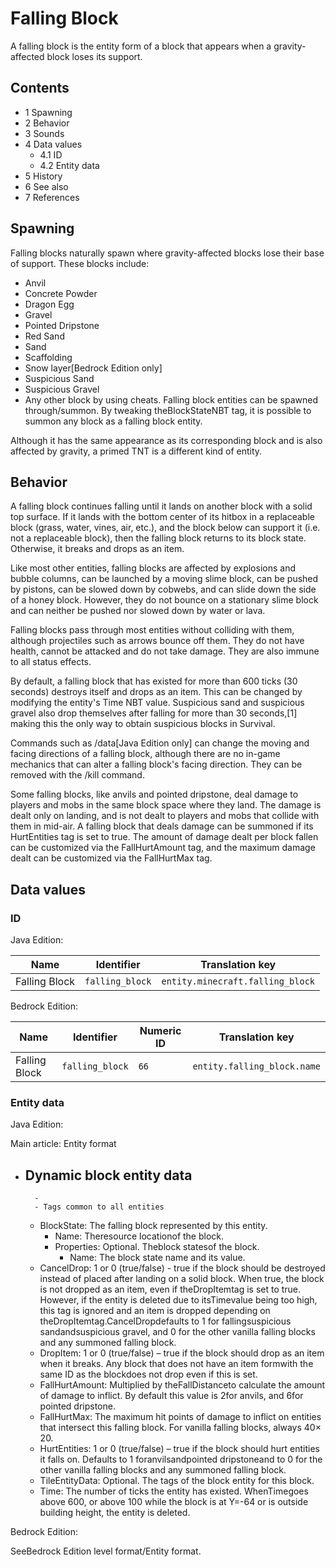 # Falling Block
A falling block is the entity form of a block that appears when a gravity-affected block loses its support.

## Contents
- 1 Spawning
- 2 Behavior
- 3 Sounds
- 4 Data values
	- 4.1 ID
	- 4.2 Entity data
- 5 History
- 6 See also
- 7 References

## Spawning
Falling blocks naturally spawn where gravity-affected blocks lose their base of support. These blocks include:

- Anvil
- Concrete Powder
- Dragon Egg
- Gravel
- Pointed Dripstone
- Red Sand
- Sand
- Scaffolding
- Snow layer‌[Bedrock Edition  only]
- Suspicious Sand
- Suspicious Gravel
- Any other block by using cheats. Falling block entities can be spawned through/summon. By tweaking theBlockStateNBT tag, it is possible to summon any block as a falling block entity.

Although it has the same appearance as its corresponding block and is also affected by gravity, a primed TNT is a different kind of entity.

## Behavior
A falling block continues falling until it lands on another block with a solid top surface. If it lands with the bottom center of its hitbox in a replaceable block (grass, water, vines, air, etc.), and the block below can support it (i.e. not a replaceable block), then the falling block returns to its block state. Otherwise, it breaks and drops as an item.

Like most other entities, falling blocks are affected by explosions and bubble columns, can be launched by a moving slime block, can be pushed by pistons, can be slowed down by cobwebs, and can slide down the side of a honey block. However, they do not bounce on a stationary slime block and can neither be pushed nor slowed down by water or lava.

Falling blocks pass through most entities without colliding with them, although projectiles such as arrows bounce off them. They do not have health, cannot be attacked and do not take damage. They are also immune to all status effects.

By default, a falling block that has existed for more than 600 ticks (30 seconds) destroys itself and drops as an item. This can be changed by modifying the entity's Time NBT value. Suspicious sand and suspicious gravel also drop themselves after falling for more than 30 seconds,[1] making this the only way to obtain suspicious blocks in Survival.

Commands such as /data‌[Java Edition  only] can change the moving and facing directions of a falling block, although there are no in-game mechanics that can alter a falling block's facing direction. They can be removed with the /kill command.

Some falling blocks, like anvils and pointed dripstone, deal damage to players and mobs in the same block space where they land. The damage is dealt only on landing, and is not dealt to players and mobs that collide with them in mid-air. A falling block that deals damage can be summoned if its HurtEntities tag is set to true. The amount of damage dealt per block fallen can be customized via the FallHurtAmount tag, and the maximum damage dealt can be customized via the FallHurtMax tag.

## Data values
### ID
Java Edition:

| Name          | Identifier      | Translation key                  |
|---------------|-----------------|----------------------------------|
| Falling Block | `falling_block` | `entity.minecraft.falling_block` |

Bedrock Edition:

| Name          | Identifier      | Numeric ID | Translation key             |
|---------------|-----------------|------------|-----------------------------|
| Falling Block | `falling_block` | `66`       | `entity.falling_block.name` |

### Entity data
Java Edition:

Main article: Entity format
- Dynamic block entity data
	- 
		- 
		- Tags common to all entities
	- BlockState: The falling block represented by this entity.
		- Name: Theresource locationof the block.
		- Properties: Optional. Theblock statesof the block.
			- Name: The block state name and its value.
	- CancelDrop: 1 or 0 (true/false) - true if the block should be destroyed instead of placed after landing on a solid block. When true, the block is not dropped as an item, even if theDropItemtag is set to true. However, if the entity is deleted due to itsTimevalue being too high, this tag is ignored and an item is dropped depending on theDropItemtag.CancelDropdefaults to 1 for fallingsuspicious sandandsuspicious gravel, and 0 for the other vanilla falling blocks and any summoned falling block.
	- DropItem: 1 or 0 (true/false) – true if the block should drop as an item when it breaks. Any block that does not have an item formwith the same ID as the blockdoes not drop even if this is set.
	- FallHurtAmount: Multiplied by theFallDistanceto calculate the amount of damage to inflict. By default this value is 2for anvils, and 6for pointed dripstone.
	- FallHurtMax: The maximum hit points of damage to inflict on entities that intersect this falling block. For vanilla falling blocks, always 40× 20.
	- HurtEntities: 1 or 0 (true/false) – true if the block should hurt entities it falls on. Defaults to 1 foranvilsandpointed dripstoneand to 0 for the other vanilla falling blocks and any summoned falling block.
	- TileEntityData: Optional. The tags of the block entity for this block.
	- Time: The number of ticks the entity has existed. WhenTimegoes above 600, or above 100 while the block is at Y=-64 or is outside building height, the entity is deleted.

Bedrock Edition:

SeeBedrock Edition level format/Entity format.
